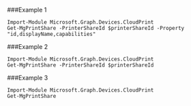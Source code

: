 ###Example 1
```
Import-Module Microsoft.Graph.Devices.CloudPrint
Get-MgPrintShare -PrinterShareId $printerShareId -Property "id,displayName,capabilities" 
```
###Example 2
```
Import-Module Microsoft.Graph.Devices.CloudPrint
Get-MgPrintShare -PrinterShareId $printerShareId
```
###Example 3
```
Import-Module Microsoft.Graph.Devices.CloudPrint
Get-MgPrintShare
```
